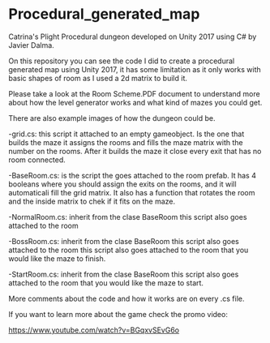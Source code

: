 # Procedural_generated_map

Catrina's Plight Procedural dungeon developed on Unity 2017 using C# by Javier Dalma.

On this repository you can see the code I did to create a procedural generated map using Unity 2017, it has some limitation as it only works with basic shapes of room as I used a 2d matrix to build it. 

Please take a look at the Room Scheme.PDF document to understand more about how the level generator works and what kind of mazes you could get.

There are also example images of how the dungeon could be.

-grid.cs: this script it attached to an empty gameobject. Is the one that builds the maze it assigns the rooms and fills the maze matrix with the number on the rooms. After it builds the maze it close every exit that has no room connected.

-BaseRoom.cs: is the script the goes attached to the room prefab. It has 4 booleans where you should assign the exits on the rooms, and it will automaticali fill the grid matrix. It also has a function that rotates the room and the inside matrix to chek if it fits on the maze.

-NormalRoom.cs: inherit from the clase BaseRoom this script also goes attached to the room

-BossRoom.cs: inherit from the clase BaseRoom this script also goes attached to the room this script also goes attached to the room that you would like the maze to finish.

-StartRoom.cs: inherit from the clase BaseRoom this script also goes attached to the room that you would like the maze to start.

More comments about the code and how it works are on every .cs file.

If you want to learn more about the game check the promo video:

https://www.youtube.com/watch?v=BGqxvSEvG6o

